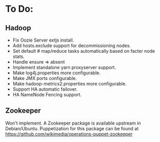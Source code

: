 # To Do:

## Hadoop

- Fix Oozie Server extjs install.
- Add hosts.exclude support for decommissioning nodes.
- Set default # map/reduce tasks automatically based on facter node stats.
- Handle ensure => absent
- Implement standalone yarn proxyserver support.
- Make log4j.properties more configurable.
- Make JMX ports configurable.
- Make hadoop-metrics2.properties more configurable.
- Support HA automatic failover.
- HA NameNode Fencing support.

## Zookeeper

Won't implement. A Zookeeper package is available upstream in Debian/Ubuntu.
Puppetization for this package can be found at
https://github.com/wikimedia/operations-puppet-zookeeper
